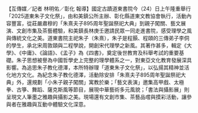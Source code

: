【互傳媒／記者 林明佑／彰化 報導】國定古蹟道東書院今（24）日上午隆重舉行「2025道東朱子文化祭」，由和美鎮公所主辦、彰化縣道東文教協會執行，活動內容豐富，從莊嚴肅穆的「朱熹夫子895周年聖誕祭祀大典」到親子闖關、藝文展演、文創市集及茶藝體驗，和美鎮長林庚壬邀請民眾一同走進書院，感受理學之風與傳統文化之美。道東書院主祀朱子（朱熹），朱子是程顥、程頤的三傳弟子李侗的學生，承北宋周敦頤與二程學說，開創宋代理學之新風。其著作甚多，輯定《大學》、《中庸》、《論語》、《孟子》為《四書》，奠定後世教育及科舉考試的重要基礎。朱子思想被譽為中國哲學史上完整的理學體系之一，對東亞文化教育發展深具影響。為追思朱子教化德澤，本所特辦理「道東朱子文化祭」，以弘揚其精神並活化地方文化。為紀念朱子教化德澤，活動除安排「朱熹夫子895周年聖誕祭祀大典」外，還規劃「小朱子親子闖關」寓教於樂；「藝文表演」邀集高甲戲、太極拳、古箏、舞蹈、薩克斯風等節目，展現中華藝術多元風貌；「書法與攝影展」則呈現文人筆墨之雅趣與攝影之美。現場還有文創市集、茶藝品嚐與摸彩活動，讓參與者在雅趣與互動中體驗文化深意。